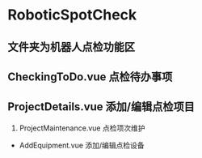 # RoboticSpotCheck

## 文件夹为机器人点检功能区

## CheckingToDo.vue 点检待办事项

## ProjectDetails.vue 添加/编辑点检项目

1. ProjectMaintenance.vue 点检项次维护

- AddEquipment.vue 添加/编辑点检设备
